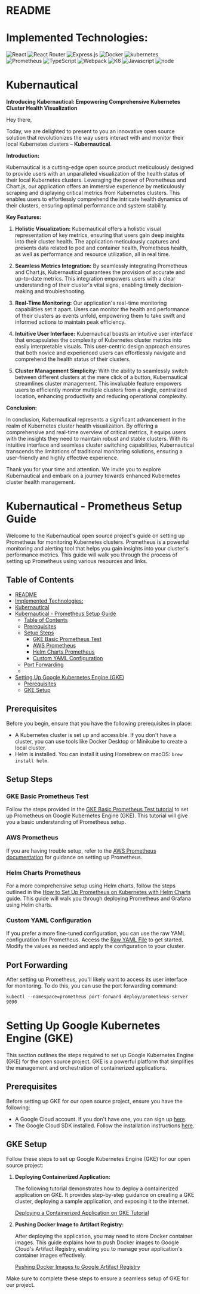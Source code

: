 # README

# Implemented Technologies:

  ![React](https://img.shields.io/badge/react-%2320232a.svg?style=for-the-badge&logo=react&logoColor=%2361DAFB)
  ![React Router](https://img.shields.io/badge/React_Router-CA4245?style=for-the-badge&logo=react-router&logoColor=white)
  ![Express.js](https://img.shields.io/badge/express.js-%23404d59.svg?style=for-the-badge&logo=express&logoColor=%2361DAFB)
  ![Docker](https://img.shields.io/badge/docker-%230db7ed.svg?style=for-the-badge&logo=docker&logoColor=white)
  ![kubernetes](https://img.shields.io/badge/Kubernetes-100000?style=for-the-badge&logo=Kubernetes&logoColor=white&labelColor=000000&color=black)
  ![Prometheus](https://img.shields.io/badge/Prometheus-E6522C?style=for-the-badge&logo=Prometheus&logoColor=white)
  ![TypeScript](https://img.shields.io/badge/typescript-%23007ACC.svg?style=for-the-badge&logo=typescript&logoColor=white)
  ![Webpack](https://img.shields.io/badge/webpack-%238DD6F9.svg?style=for-the-badge&logo=webpack&logoColor=black)
  ![K6](https://img.shields.io/badge/-K6-white?style=for-the-badge&logo=k6)
  ![Javascript](https://img.shields.io/badge/javascript-yellow?style=for-the-badge&logo=javascript)
  ![node](https://img.shields.io/badge/nodejs-forestgreen?style=for-the-badge&logo=nodedotjs&logoColor=black)

# Kubernautical

**Introducing Kubernautical: Empowering Comprehensive Kubernetes Cluster Health Visualization**

Hey there,

Today, we are delighted to present to you an innovative open source solution that revolutionizes the way users interact with and monitor their local Kubernetes clusters – **Kubernautical**.

**Introduction:**

Kubernautical is a cutting-edge open source product meticulously designed to provide users with an unparalleled visualization of the health status of their local Kubernetes clusters. Leveraging the power of Prometheus and Chart.js, our application offers an immersive experience by meticulously scraping and displaying critical metrics from Kubernetes clusters. This enables users to effortlessly comprehend the intricate health dynamics of their clusters, ensuring optimal performance and system stability.

**Key Features:**

1. **Holistic Visualization:** Kubernautical offers a holistic visual representation of key metrics, ensuring that users gain deep insights into their cluster health. The application meticulously captures and presents data related to pod and container health, Prometheus health, as well as performance and resource utilization, all in real time.

2. **Seamless Metrics Integration:** By seamlessly integrating Prometheus and Chart.js, Kubernautical guarantees the provision of accurate and up-to-date metrics. This integration empowers users with a clear understanding of their cluster's vital signs, enabling timely decision-making and troubleshooting.

3. **Real-Time Monitoring:** Our application's real-time monitoring capabilities set it apart. Users can monitor the health and performance of their clusters as events unfold, empowering them to take swift and informed actions to maintain peak efficiency.

4. **Intuitive User Interface:** Kubernautical boasts an intuitive user interface that encapsulates the complexity of Kubernetes cluster metrics into easily interpretable visuals. This user-centric design approach ensures that both novice and experienced users can effortlessly navigate and comprehend the health status of their clusters.

5. **Cluster Management Simplicity:** With the ability to seamlessly switch between different clusters at the mere click of a button, Kubernautical streamlines cluster management. This invaluable feature empowers users to efficiently monitor multiple clusters from a single, centralized location, enhancing productivity and reducing operational complexity.

**Conclusion:**

In conclusion, Kubernautical represents a significant advancement in the realm of Kubernetes cluster health visualization. By offering a comprehensive and real-time overview of critical metrics, it equips users with the insights they need to maintain robust and stable clusters. With its intuitive interface and seamless cluster switching capabilities, Kubernautical transcends the limitations of traditional monitoring solutions, ensuring a user-friendly and highly effective experience.

Thank you for your time and attention. We invite you to explore Kubernautical and embark on a journey towards enhanced Kubernetes cluster health management.

# Kubernautical - Prometheus Setup Guide

Welcome to the Kubernautical open source project's guide on setting up Prometheus for monitoring Kubernetes clusters. Prometheus is a powerful monitoring and alerting tool that helps you gain insights into your cluster's performance metrics. This guide will walk you through the process of setting up Prometheus using various resources and links.

## Table of Contents

- [README](#readme)
- [Implemented Technologies:](#implemented-technologies)
- [Kubernautical](#kubernautical)
- [Kubernautical - Prometheus Setup Guide](#kubernautical---prometheus-setup-guide)
  - [Table of Contents](#table-of-contents)
  - [Prerequisites](#prerequisites)
  - [Setup Steps](#setup-steps)
    - [GKE Basic Prometheus Test](#gke-basic-prometheus-test)
    - [AWS Prometheus](#aws-prometheus)
    - [Helm Charts Prometheus](#helm-charts-prometheus)
    - [Custom YAML Configuration](#custom-yaml-configuration)
  - [Port Forwarding](#port-forwarding)
  - [](#)
- [Setting Up Google Kubernetes Engine (GKE)](#setting-up-google-kubernetes-engine-gke)
  - [Prerequisites](#prerequisites-1)
  - [GKE Setup](#gke-setup)

## Prerequisites

Before you begin, ensure that you have the following prerequisites in place:

- A Kubernetes cluster is set up and accessible. If you don't have a cluster, you can use tools like Docker Desktop or Minikube to create a local cluster.
- Helm is installed. You can install it using Homebrew on macOS: `brew install helm`.

## Setup Steps

### GKE Basic Prometheus Test

Follow the steps provided in the [GKE Basic Prometheus Test tutorial](https://cloud.google.com/kubernetes-engine/docs/tutorials/observability-with-prometheus) to set up Prometheus on Google Kubernetes Engine (GKE). This tutorial will give you a basic understanding of Prometheus setup.

### AWS Prometheus

If you are having trouble setup, refer to the [AWS Prometheus documentation](https://docs.aws.amazon.com/eks/latest/userguide/prometheus.html) for guidance on setting up Prometheus.

### Helm Charts Prometheus

For a more comprehensive setup using Helm charts, follow the steps outlined in the [How to Set Up Prometheus on Kubernetes with Helm Charts](https://devapo.io/blog/technology/how-to-set-up-prometheus-on-kubernetes-with-helm-charts/) guide. This guide will walk you through deploying Prometheus and Grafana using Helm charts.

### Custom YAML Configuration

If you prefer a more fine-tuned configuration, you can use the raw YAML configuration for Prometheus. Access the [Raw YAML File](https://raw.githubusercontent.com/prometheus-community/helm-charts/main/charts/prometheus/values.yaml) to get started. Modify the values as needed and apply the configuration to your cluster.

## Port Forwarding

After setting up Prometheus, you'll likely want to access its user interface for monitoring. To do this, you can use the port forwarding command:

```shell
kubectl --namespace=prometheus port-forward deploy/prometheus-server 9090
```
##
# Setting Up Google Kubernetes Engine (GKE)

This section outlines the steps required to set up Google Kubernetes Engine (GKE) for the open source project. GKE is a powerful platform that simplifies the management and orchestration of containerized applications.

## Prerequisites

Before setting up GKE for our open source project, ensure you have the following:

- A Google Cloud account. If you don't have one, you can sign up [here](https://cloud.google.com/).
- The Google Cloud SDK installed. Follow the installation instructions [here](https://cloud.google.com/sdk/docs/install).

## GKE Setup

Follow these steps to set up Google Kubernetes Engine (GKE) for our open source project:

1. **Deploying Containerized Application:**

   The following tutorial demonstrates how to deploy a containerized application on GKE. It provides step-by-step guidance on creating a GKE cluster, deploying a sample application, and exposing it to the internet.

   [Deploying a Containerized Application on GKE Tutorial](https://cloud.google.com/kubernetes-engine/docs/tutorials/hello-app)

2. **Pushing Docker Image to Artifact Registry:**

   After deploying the application, you may need to store Docker container images. This guide explains how to push Docker images to Google Cloud's Artifact Registry, enabling you to manage your application's container images effectively.

   [Pushing Docker Images to Google Artifact Registry](https://cloud.google.com/artifact-registry/docs/docker/store-docker-container-images)

Make sure to complete these steps to ensure a seamless setup of GKE for our project.
